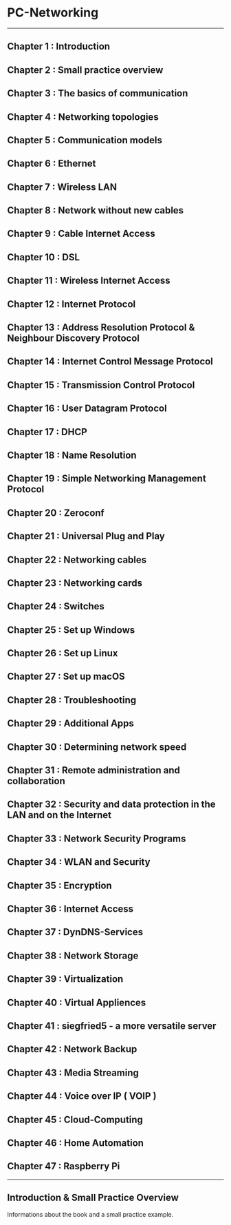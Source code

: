 # PC-Networking

---

## Chapter 1 : Introduction

## Chapter 2 : Small practice overview

## Chapter 3 : The basics of communication

## Chapter 4 : Networking topologies

## Chapter 5 : Communication models

## Chapter 6 : Ethernet

## Chapter 7 : Wireless LAN

## Chapter 8 : Network without new cables

## Chapter 9 : Cable Internet Access

## Chapter 10 : DSL

## Chapter 11 : Wireless Internet Access

## Chapter 12 : Internet Protocol

## Chapter 13 : Address Resolution Protocol & Neighbour Discovery Protocol

## Chapter 14 : Internet Control Message Protocol

## Chapter 15 : Transmission Control Protocol

## Chapter 16 : User Datagram Protocol

## Chapter 17 : DHCP

## Chapter 18 : Name Resolution

## Chapter 19 : Simple Networking Management Protocol

## Chapter 20 : Zeroconf

## Chapter 21 : Universal Plug and Play

## Chapter 22 : Networking cables

## Chapter 23 : Networking cards

## Chapter 24 : Switches

## Chapter 25 : Set up Windows

## Chapter 26 : Set up Linux

## Chapter 27 : Set up macOS

## Chapter 28 : Troubleshooting

## Chapter 29 : Additional Apps

## Chapter 30 : Determining network speed

## Chapter 31 : Remote administration and collaboration

## Chapter 32 : Security and data protection in the LAN and on the Internet

## Chapter 33 : Network Security Programs

## Chapter 34 : WLAN and Security

## Chapter 35 : Encryption

## Chapter 36 : Internet Access

## Chapter 37 : DynDNS-Services

## Chapter 38 : Network Storage

## Chapter 39 : Virtualization

## Chapter 40 : Virtual Appliences

## Chapter 41 : siegfried5 - a more versatile server

## Chapter 42 : Network Backup

## Chapter 43 : Media Streaming

## Chapter 44 : Voice over IP ( VOIP )

## Chapter 45 : Cloud-Computing

## Chapter 46 : Home Automation

## Chapter 47 : Raspberry Pi

---

## Introduction & Small Practice Overview

Informations about the book and a small practice example.

